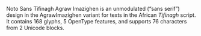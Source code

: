 Noto Sans Tifinagh Agraw Imazighen is an unmodulated (“sans serif”) design in the AgrawImazighen variant for texts in the African _Tifinagh_ script. It contains 168 glyphs, 5 OpenType features, and supports 76 characters from 2 Unicode blocks.